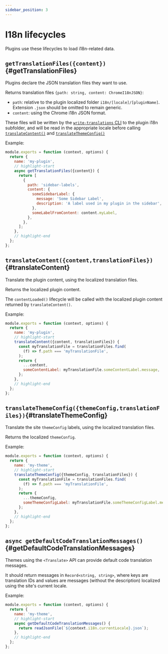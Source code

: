 ```yaml
---
sidebar_position: 3
---
```


# I18n lifecycles

Plugins use these lifecycles to load i18n-related data.

## `getTranslationFiles({content})`{#getTranslationFiles}

Plugins declare the JSON translation files they want to use.

Returns translation files `{path: string, content: ChromeI18nJSON}`:

- `path`: relative to the plugin localized folder `i18n/[locale]/[pluginName]`. Extension `.json` should be omitted to remain generic.
- `content`: using the Chrome i18n JSON format.

These files will be written by the [`write-translations` CLI](../../cli.md#docusaurus-write-translations-sitedir) to the plugin i18n subfolder, and will be read in the appropriate locale before calling [`translateContent()`](#translateContent) and [`translateThemeConfig()`](#translateThemeConfig)

Example:

```js
module.exports = function (context, options) {
  return {
    name: 'my-plugin',
    // highlight-start
    async getTranslationFiles({content}) {
      return [
        {
          path: 'sidebar-labels',
          content: {
            someSidebarLabel: {
              message: 'Some Sidebar Label',
              description: 'A label used in my plugin in the sidebar',
            },
            someLabelFromContent: content.myLabel,
          },
        },
      ];
    },
    // highlight-end
  };
};
```

## `translateContent({content,translationFiles})`{#translateContent}

Translate the plugin content, using the localized translation files.

Returns the localized plugin content.

The `contentLoaded()` lifecycle will be called with the localized plugin content returned by `translateContent()`.

Example:

```js
module.exports = function (context, options) {
  return {
    name: 'my-plugin',
    // highlight-start
    translateContent({content, translationFiles}) {
      const myTranslationFile = translationFiles.find(
        (f) => f.path === 'myTranslationFile',
      );
      return {
        ...content,
        someContentLabel: myTranslationFile.someContentLabel.message,
      };
    },
    // highlight-end
  };
};
```

## `translateThemeConfig({themeConfig,translationFiles})`{#translateThemeConfig}

Translate the site `themeConfig` labels, using the localized translation files.

Returns the localized `themeConfig`.

Example:

```js
module.exports = function (context, options) {
  return {
    name: 'my-theme',
    // highlight-start
    translateThemeConfig({themeConfig, translationFiles}) {
      const myTranslationFile = translationFiles.find(
        (f) => f.path === 'myTranslationFile',
      );
      return {
        ...themeConfig,
        someThemeConfigLabel: myTranslationFile.someThemeConfigLabel.message,
      };
    },
    // highlight-end
  };
};
```

## `async getDefaultCodeTranslationMessages()`{#getDefaultCodeTranslationMessages}

Themes using the `<Translate>` API can provide default code translation messages.

It should return messages in `Record<string, string>`, where keys are translation IDs and values are messages (without the description) localized using the site's current locale.

Example:

```js
module.exports = function (context, options) {
  return {
    name: 'my-theme',
    // highlight-start
    async getDefaultCodeTranslationMessages() {
      return readJsonFile(`${context.i18n.currentLocale}.json`);
    },
    // highlight-end
  };
};
```
